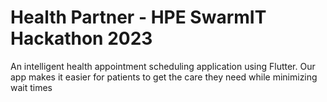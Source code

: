 # Health Partner - HPE SwarmIT Hackathon 2023

An intelligent health appointment scheduling application using Flutter. Our app makes it easier for patients to get the care they need while minimizing wait times
